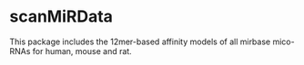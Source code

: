 # scanMiRData

This package includes the 12mer-based affinity models of all mirbase mico-RNAs for human, mouse and rat.

